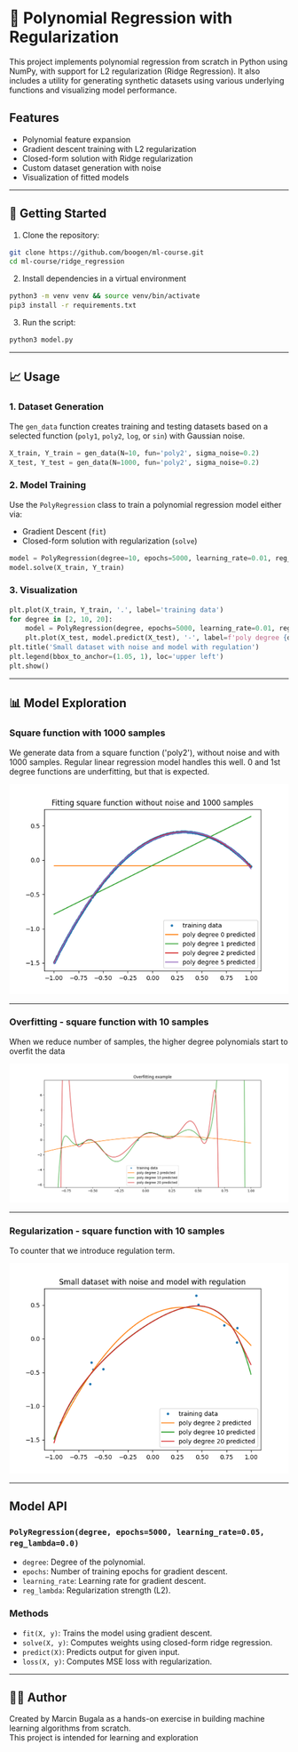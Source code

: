 # 🧠 Polynomial Regression with Regularization

This project implements polynomial regression from scratch in Python using NumPy, with support for L2 regularization (Ridge Regression). It also includes a utility for generating synthetic datasets using various underlying functions and visualizing model performance.

## Features

- Polynomial feature expansion
- Gradient descent training with L2 regularization
- Closed-form solution with Ridge regularization
- Custom dataset generation with noise
- Visualization of fitted models

---

## 🚀 Getting Started

1. Clone the repository:
  ```bash
  git clone https://github.com/boogen/ml-course.git
  cd ml-course/ridge_regression
  ```


2. Install dependencies in a virtual environment
  ```bash
  python3 -m venv venv && source venv/bin/activate
  pip3 install -r requirements.txt
  ```
  
3. Run the script:
  ```bash
  python3 model.py
  ```
---

## 📈 Usage

### 1. Dataset Generation

The `gen_data` function creates training and testing datasets based on a selected function (`poly1`, `poly2`, `log`, or `sin`) with Gaussian noise.

```python
X_train, Y_train = gen_data(N=10, fun='poly2', sigma_noise=0.2)
X_test, Y_test = gen_data(N=1000, fun='poly2', sigma_noise=0.2)
```

### 2. Model Training

Use the `PolyRegression` class to train a polynomial regression model either via:

- Gradient Descent (`fit`)
- Closed-form solution with regularization (`solve`)

```python
model = PolyRegression(degree=10, epochs=5000, learning_rate=0.01, reg_lambda=0.05)
model.solve(X_train, Y_train)
```

### 3. Visualization

```python
plt.plot(X_train, Y_train, '.', label='training data')
for degree in [2, 10, 20]:
    model = PolyRegression(degree, epochs=5000, learning_rate=0.01, reg_lambda=0.05).solve(X_train, Y_train)
    plt.plot(X_test, model.predict(X_test), '-', label=f'poly degree {degree} predicted')
plt.title('Small dataset with noise and model with regulation')
plt.legend(bbox_to_anchor=(1.05, 1), loc='upper left')
plt.show()
```

---

## 📊 Model Exploration

### Square function with 1000 samples

We generate data from a square function ('poly2'), without noise and with 1000 samples. Regular linear regression model handles this well. 0 and 1st degree functions are underfitting, but that is expected.

![Fitting square function](plots/fit_poly2.png)

---

### Overfitting - square function with 10 samples

When we reduce number of samples, the higher degree polynomials start to overfit the data

![Overfitting](plots/overfitting.png)

---

### Regularization - square function with 10 samples

To counter that we introduce regulation term.

![Regulation](plots/regulation.png)

---

## Model API

### `PolyRegression(degree, epochs=5000, learning_rate=0.05, reg_lambda=0.0)`

- `degree`: Degree of the polynomial.
- `epochs`: Number of training epochs for gradient descent.
- `learning_rate`: Learning rate for gradient descent.
- `reg_lambda`: Regularization strength (L2).

### Methods

- `fit(X, y)`: Trains the model using gradient descent.
- `solve(X, y)`: Computes weights using closed-form ridge regression.
- `predict(X)`: Predicts output for given input.
- `loss(X, y)`: Computes MSE loss with regularization.

---

## 🧑‍💻 Author

Created by Marcin Bugala as a hands-on exercise in building machine learning algorithms from scratch.  
This project is intended for learning and exploration
